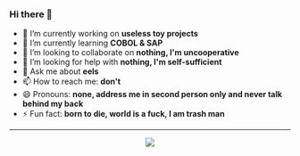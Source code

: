 ### Hi there 👋
- 🔭 I’m currently working on **useless toy projects**
- 🌱 I’m currently learning **COBOL & SAP**
- 👯 I’m looking to collaborate on **nothing, I'm uncooperative**
- 🤔 I’m looking for help with **nothing, I'm self-sufficient**
- 💬 Ask me about **eels**
- 📫 How to reach me: **don't**
- 😄 Pronouns: **none, address me in second person only and never talk behind my back**
- ⚡ Fun fact: **born to die, world is a fuck, I am trash man**
-----


<p align="center">
  <img src="https://github-readme-stats.vercel.app/api/top-langs/?username=huuff&layout=compact&langs_count=20">
</p>


